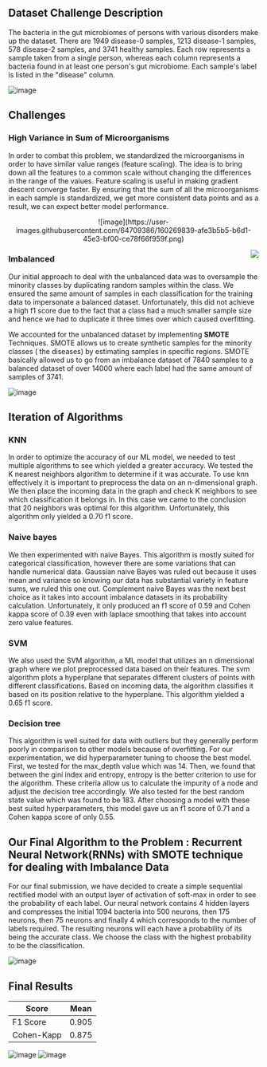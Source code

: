 ## Dataset Challenge Description
The bacteria in the gut microbiomes of persons with various disorders make up the dataset. There are 1949 disease-0 samples, 1213 disease-1 samples, 578 disease-2 samples, and 3741 healthy samples. Each row represents a sample taken from a single person, whereas each column represents a bacteria found in at least one person's gut microbiome. Each sample's label is listed in the "disease" column.

![image](https://user-images.githubusercontent.com/64709386/160268370-642517a2-f60a-4193-9d88-be3eff701630.png)

## Challenges

### High Variance in Sum of Microorganisms

In order to combat this problem, we standardized the microorganisms in order to have similar value ranges (feature scaling). The idea is to bring down all the features to a common scale without changing the differences in the range of the values. Feature scaling is useful in making gradient descent converge faster. By ensuring that the sum of all the microorganisms in each sample is standardized, we get more consistent data points and as a result, we can expect better model performance. 

<p align="center">
![image](https://user-images.githubusercontent.com/64709386/160269839-afe3b5b5-b6d1-45e3-bf00-ce78f66f959f.png)
</p>

<img style="float: right;" src="https://user-images.githubusercontent.com/64709386/160269839-afe3b5b5-b6d1-45e3-bf00-ce78f66f959f.png">


### Imbalanced

Our initial approach to deal with the unbalanced data was to oversample the minority classes by duplicating random samples within the class. We ensured the same amount of samples in each classification for the training data to impersonate a balanced dataset. Unfortunately, this did not achieve a high f1 score due to the fact that a class had a much smaller sample size and hence we had to duplicate it three times over which caused overfitting.

We accounted for the unbalanced dataset by implementing **SMOTE** Techniques. SMOTE allows us to create synthetic samples for the minority classes ( the diseases) by estimating samples in specific regions. SMOTE basically allowed us to go from an imbalance dataset of 7840 samples to a balanced dataset of over 14000 where each label had the same amount of samples of 3741. 

![image](https://user-images.githubusercontent.com/64709386/160269551-00504674-142d-4fe0-a919-9f8b6c7d0e84.png)


## Iteration of Algorithms

### KNN
In order to optimize the accuracy of our ML model, we needed to test multiple algorithms to see which yielded a greater accuracy. We tested the K nearest neighbors algorithm to determine if it was accurate. To use knn effectively it is important to preprocess the data on an n-dimensional graph. We then place the incoming data in the graph and check K neighbors to see which classification it belongs in. In this case we came to the conclusion that 20 neighbors was optimal for this algorithm. Unfortunately, this algorithm only yielded a 0.70 f1 score.  

###  Naive bayes

We then experimented with naive Bayes. This algorithm is mostly suited for categorical classification, however there are some variations that can handle numerical data. Gaussian naive Bayes was ruled out because it uses mean and variance so knowing our data has substantial variety in feature sums, we ruled this one out. Complement naive Bayes was the next best choice as it takes into account imbalance datasets in its probability calculation. Unfortunately, it only produced an f1 score of 0.59 and Cohen kappa score of 0.39 even with laplace smoothing that takes into account zero value features.

###  SVM
We also used the SVM algorithm, a ML model that utilizes an n dimensional graph where we plot preprocessed data based on their features. The svm algorithm plots a hyperplane that separates different clusters of points with different classifications. Based on incoming data, the algorithm classifies it based on its position relative to the hyperplane. This algorithm yielded a 0.65 f1 score.


### Decision tree

This algorithm is well suited for data with outliers but they generally perform poorly in comparison to other models because of overfitting. For our experimentation, we did hyperparameter tuning to choose the best model. First, we tested for the max_depth value which was 14. Then, we found that between the gini index and entropy, entropy is the better criterion to use for the algorithm. These criteria allow us to calculate the impurity of a node and adjust the decision tree accordingly. We also tested for the best random state value which was found to be 183. After choosing a model with these best suited hyperparameters, this model gave us an f1 score of 0.71 and a Cohen kappa score of only 0.55. 


## Our Final Algorithm to the Problem : Recurrent Neural Network(RNNs) with SMOTE technique for dealing with Imbalance Data
For our final submission, we have decided to create a simple sequential rectified model with an output layer of activation of soft-max in order to see the probability of each label. Our neural network contains 4 hidden layers and compresses the initial 1094 bacteria into 500 neurons, then 175 neurons, then 75 neurons and finally 4 which corresponds to the number of labels required. The resulting neurons will each have a probability of its being the accurate class. We choose the class with the highest probability to be the classification. 

![image](https://user-images.githubusercontent.com/64709386/160269042-eb050918-a81a-4923-9ea1-5f9f96793988.png)

## Final Results

| Score  | Mean |
| ------------- | ------------- |
| F1 Score  | 0.905  |
| Cohen-Kapp | 0.875  |

![image](https://user-images.githubusercontent.com/64709386/160269167-458b9878-ff0a-4a0e-97b5-cf8432712236.png)
![image](https://user-images.githubusercontent.com/64709386/160269180-f9863abd-6d0c-4ecb-8051-7df8d25f0b59.png)

